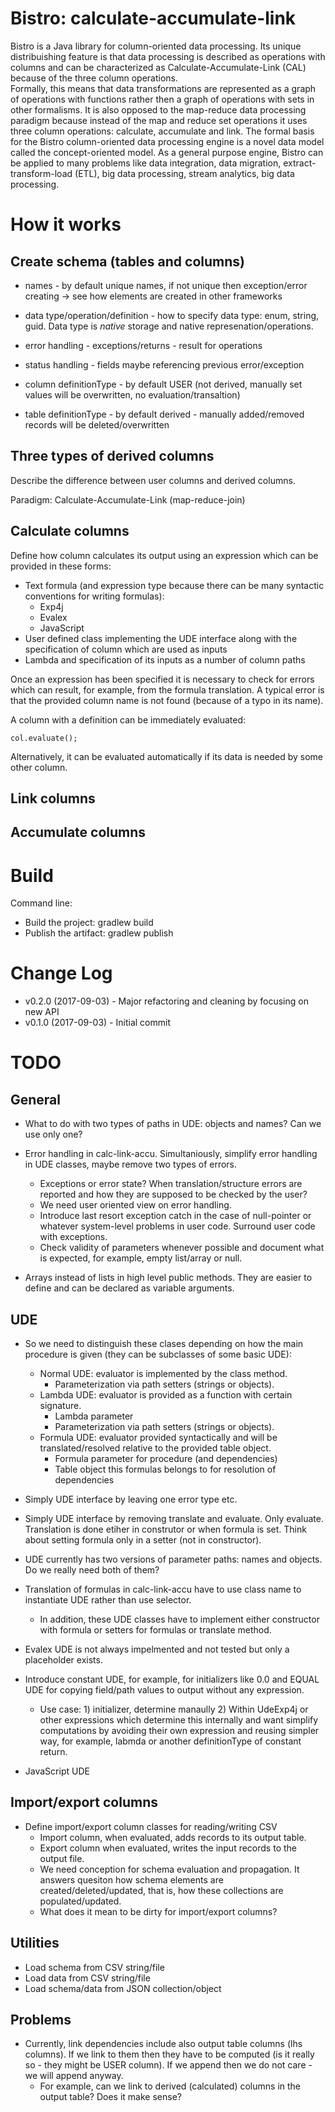 # Bistro: calculate-accumulate-link 

Bistro is a Java library for column-oriented data processing.
Its unique distribuishing feature is that data processing is described as operations with columns 
and can be characterized as Calculate-Accumulate-Link (CAL) because of the three column operations.   
Formally, this means that data transformations are represented as a graph of operations with functions 
rather then a graph of operations with sets in other formalisms. It is also opposed to the map-reduce 
data processing paradigm because instead of the map and reduce set operations it uses three 
column operations: calculate, accumulate and link. The formal basis for the Bistro column-oriented 
data processing engine is a novel data model called the concept-oriented model.
As a general purpose engine, Bistro can be applied to many problems like data integration, 
data migration, extract-transform-load (ETL), big data processing, stream analytics, big data processing.

# How it works

## Create schema (tables and columns)

* names - by default unique names, if not unique then exception/error creating -> see how elements are created in other frameworks
* data type/operation/definition - how to specify data type: enum, string, guid. Data type is *native* storage and native represenation/operations.

* error handling - exceptions/returns - result for operations
* status handling - fields maybe referencing previous error/exception

* column definitionType - by default USER (not derived, manually set values will be overwritten, no evaluation/transaltion)
* table definitionType - by default derived - manually added/removed records will be deleted/overwritten

## Three types of derived columns

Describe the difference between user columns and derived columns. 

Paradigm: Calculate-Accumulate-Link (map-reduce-join)

## Calculate columns

Define how column calculates its output using an expression which can be provided in these forms:
* Text formula (and expression type because there can be many syntactic conventions for writing formulas):
  * Exp4j
  * Evalex
  * JavaScript
* User defined class implementing the UDE interface along with the specification of column which are used as inputs
* Lambda and specification of its inputs as a number of column paths

Once an expression has been specified it is necessary to check for errors which can result, for example, from the formula translation.
A typical error is that the provided column name is not found (because of a typo in its name). 

A column with a definition can be immediately evaluated:

    col.evaluate();

Alternatively, it can be evaluated automatically if its data is needed by some other column. 

## Link columns

## Accumulate columns

# Build

Command line: 
* Build the project: gradlew build
* Publish the artifact: gradlew publish

# Change Log

* v0.2.0 (2017-09-03) - Major refactoring and cleaning by focusing on new API
* v0.1.0 (2017-09-03) - Initial commit

# TODO

## General

* What to do with two types of paths in UDE: objects and names? Can we use only one?

* Error handling in calc-link-accu. Simultaniously, simplify error handling in UDE classes, maybe remove two types of errors.
  * Exceptions or error state? When translation/structure errors are reported and how they are supposed to be checked by the user?
  * We need user oriented view on error handling.
  * Introduce last resort exception catch in the case of null-pointer or whatever system-level problems in user code. Surround user code with exceptions.
  * Check validity of parameters whenever possible and document what is expected, for example, empty list/array or null.

* Arrays instead of lists in high level public methods. They are easier to define and can be declared as variable arguments.

## UDE
* So we need to distinguish these clases depending on how the main procedure is given (they can be subclasses of some basic UDE):
  * Normal UDE: evaluator is implemented by the class method. 
    * Parameterization via path setters (strings or objects).
  * Lambda UDE: evaluator is provided as a function with certain signature.
    * Lambda parameter
    * Parameterization via path setters (strings or objects).
  * Formula UDE: evaluator provided syntactically and will be translated/resolved relative to the provided table object.
    * Formula parameter for procedure (and dependencies) 
    * Table object this formulas belongs to for resolution of dependencies

* Simply UDE interface by leaving one error type etc.
* Simply UDE interface by removing translate and evaluate. Only evaluate. Translation is done etiher in construtor or when formula is set. Think about setting formula only in a setter (not in constructor).
* UDE currently has two versions of parameter paths: names and objects. Do we really need both of them?

* Translation of formulas in calc-link-accu have to use class name to instantiate UDE rather than use selector.
  * In addition, these UDE classes have to implement either constructor with formula or setters for formulas or translate method.

* Evalex UDE is not always impelmented and not tested but only a placeholder exists.

* Introduce constant UDE, for example, for initializers like 0.0 and EQUAL UDE for copying field/path values to output without any expression.
  * Use case: 1) initializer, determine manaully 2) Within UdeExp4j or other expressions which determine this internally and want simplify computations by avoiding their own expression and reusing simpler way, for example, labmda or another definitionType of constant return.

* JavaScript UDE

## Import/export columns

* Define import/export column classes for reading/writing CSV
  * Import column, when evaluated, adds records to its output table. 
  * Export column when evaluated, writes the input records to the output file.
  * We need conception for schema evaluation and propagation. It answers quesiton how schema elements are created/deleted/updated, that is, how these collections are populated/updated.
  * What does it mean to be dirty for import/export columns? 

## Utilities

* Load schema from CSV string/file
* Load data from CSV string/file
* Load schema/data from JSON collection/object

## Problems
* Currently, link dependencies include also output table columns (lhs columns). If we link to them then they have to be computed (is it really so - they might be USER column). If we append then we do not care - we will append anyway.
  * For example, can we link to derived (calculated) columns in the output table? Does it make sense?

